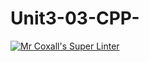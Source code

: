 # Unit3-03-CPP-
[![Mr Coxall's Super Linter](https://github.com/ICS3U-C-Programming-Amara-T/Unit3-03-CPP-/workflows/Mr%20Coxall's%20Super%20Linter/badge.svg)](https://github.com/ICS3U-C-Programming-Amara-T/Unit3-03-CPP-/actions/)
